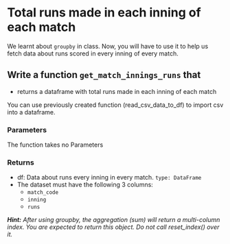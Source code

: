 # Total runs made in each inning of each match
We learnt about `groupby` in class. Now, you will have to use it to help us fetch data about runs scored in every inning of every match.


## Write a function `get_match_innings_runs` that 
- returns a dataframe with total runs made in each inning of each match

You can use previously created function (read_csv_data_to_df) to import csv into a dataframe.

### Parameters
The function takes no Parameters

### Returns
- df: Data about runs every inning in every match. `type: DataFrame`
- The dataset must have the following 3 columns:
  - `match_code`
  - `inning`
  - `runs`

_**Hint:** After using groupby, the aggregation (sum) will return a multi-column index.
You are expected to return this object. Do not call reset_index() over it._
